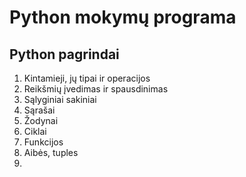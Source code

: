 # Python mokymų programa

## Python pagrindai

1. Kintamieji, jų tipai ir operacijos
2. Reikšmių įvedimas ir spausdinimas
3. Sąlyginiai sakiniai
4. Sąrašai
5. Žodynai
6. Ciklai
7. Funkcijos
8. Aibės, tuples
9. 
